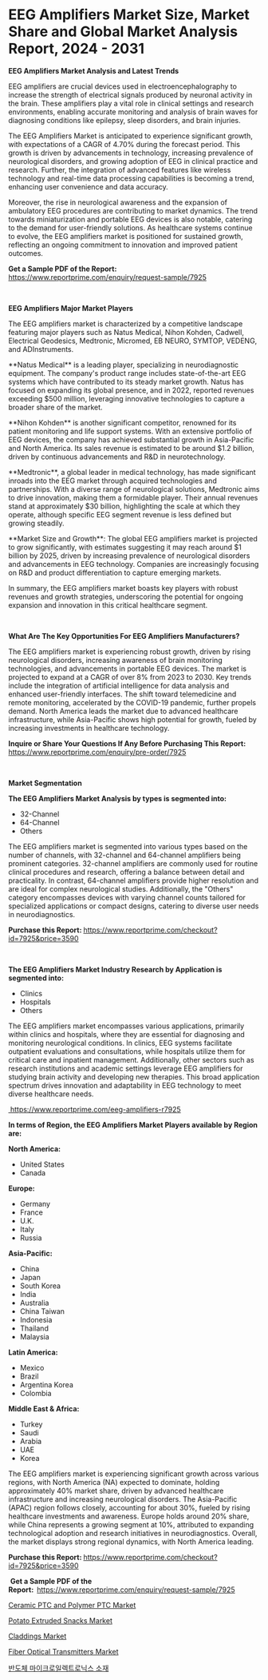 <p><h1>EEG Amplifiers Market Size, Market Share and Global Market Analysis Report, 2024 - 2031</h1></p><p><strong>EEG Amplifiers Market Analysis and Latest Trends</strong></p>
<p><p>EEG amplifiers are crucial devices used in electroencephalography to increase the strength of electrical signals produced by neuronal activity in the brain. These amplifiers play a vital role in clinical settings and research environments, enabling accurate monitoring and analysis of brain waves for diagnosing conditions like epilepsy, sleep disorders, and brain injuries. </p><p>The EEG Amplifiers Market is anticipated to experience significant growth, with expectations of a CAGR of 4.70% during the forecast period. This growth is driven by advancements in technology, increasing prevalence of neurological disorders, and growing adoption of EEG in clinical practice and research. Further, the integration of advanced features like wireless technology and real-time data processing capabilities is becoming a trend, enhancing user convenience and data accuracy. </p><p>Moreover, the rise in neurological awareness and the expansion of ambulatory EEG procedures are contributing to market dynamics. The trend towards miniaturization and portable EEG devices is also notable, catering to the demand for user-friendly solutions. As healthcare systems continue to evolve, the EEG amplifiers market is positioned for sustained growth, reflecting an ongoing commitment to innovation and improved patient outcomes.</p></p>
<p><strong>Get a Sample PDF of the Report:&nbsp;</strong> <a href="https://www.reportprime.com/enquiry/request-sample/7925">https://www.reportprime.com/enquiry/request-sample/7925</a></p>
<p>&nbsp;</p>
<p><strong>EEG Amplifiers Major Market Players</strong></p>
<p><p>The EEG amplifiers market is characterized by a competitive landscape featuring major players such as Natus Medical, Nihon Kohden, Cadwell, Electrical Geodesics, Medtronic, Micromed, EB NEURO, SYMTOP, VEDENG, and ADInstruments. </p><p>**Natus Medical** is a leading player, specializing in neurodiagnostic equipment. The company's product range includes state-of-the-art EEG systems which have contributed to its steady market growth. Natus has focused on expanding its global presence, and in 2022, reported revenues exceeding $500 million, leveraging innovative technologies to capture a broader share of the market.</p><p>**Nihon Kohden** is another significant competitor, renowned for its patient monitoring and life support systems. With an extensive portfolio of EEG devices, the company has achieved substantial growth in Asia-Pacific and North America. Its sales revenue is estimated to be around $1.2 billion, driven by continuous advancements and R&D in neurotechnology.</p><p>**Medtronic**, a global leader in medical technology, has made significant inroads into the EEG market through acquired technologies and partnerships. With a diverse range of neurological solutions, Medtronic aims to drive innovation, making them a formidable player. Their annual revenues stand at approximately $30 billion, highlighting the scale at which they operate, although specific EEG segment revenue is less defined but growing steadily.</p><p>**Market Size and Growth**: The global EEG amplifiers market is projected to grow significantly, with estimates suggesting it may reach around $1 billion by 2025, driven by increasing prevalence of neurological disorders and advancements in EEG technology. Companies are increasingly focusing on R&D and product differentiation to capture emerging markets.</p><p>In summary, the EEG amplifiers market boasts key players with robust revenues and growth strategies, underscoring the potential for ongoing expansion and innovation in this critical healthcare segment.</p></p>
<p>&nbsp;</p>
<p><strong>What Are The Key Opportunities For EEG Amplifiers Manufacturers?</strong></p>
<p><p>The EEG amplifiers market is experiencing robust growth, driven by rising neurological disorders, increasing awareness of brain monitoring technologies, and advancements in portable EEG devices. The market is projected to expand at a CAGR of over 8% from 2023 to 2030. Key trends include the integration of artificial intelligence for data analysis and enhanced user-friendly interfaces. The shift toward telemedicine and remote monitoring, accelerated by the COVID-19 pandemic, further propels demand. North America leads the market due to advanced healthcare infrastructure, while Asia-Pacific shows high potential for growth, fueled by increasing investments in healthcare technology.</p></p>
<p><strong>Inquire or Share Your Questions If Any Before Purchasing This Report:</strong> <a href="https://www.reportprime.com/enquiry/pre-order/7925">https://www.reportprime.com/enquiry/pre-order/7925</a></p>
<p>&nbsp;</p>
<p><strong>Market Segmentation</strong></p>
<p><strong>The EEG Amplifiers Market Analysis by types is segmented into:</strong></p>
<p><ul><li>32-Channel</li><li>64-Channel</li><li>Others</li></ul></p>
<p><p>The EEG amplifiers market is segmented into various types based on the number of channels, with 32-channel and 64-channel amplifiers being prominent categories. 32-channel amplifiers are commonly used for routine clinical procedures and research, offering a balance between detail and practicality. In contrast, 64-channel amplifiers provide higher resolution and are ideal for complex neurological studies. Additionally, the "Others" category encompasses devices with varying channel counts tailored for specialized applications or compact designs, catering to diverse user needs in neurodiagnostics.</p></p>
<p><strong>Purchase this Report:&nbsp;</strong><a href="https://www.reportprime.com/checkout?id=7925&price=3590">https://www.reportprime.com/checkout?id=7925&price=3590</a></p>
<p>&nbsp;</p>
<p><strong>The EEG Amplifiers Market Industry Research by Application is segmented into:</strong></p>
<p><ul><li>Clinics</li><li>Hospitals</li><li>Others</li></ul></p>
<p><p>The EEG amplifiers market encompasses various applications, primarily within clinics and hospitals, where they are essential for diagnosing and monitoring neurological conditions. In clinics, EEG systems facilitate outpatient evaluations and consultations, while hospitals utilize them for critical care and inpatient management. Additionally, other sectors such as research institutions and academic settings leverage EEG amplifiers for studying brain activity and developing new therapies. This broad application spectrum drives innovation and adaptability in EEG technology to meet diverse healthcare needs.</p></p>
<p><a href="https://www.reportprime.com/eeg-amplifiers-r7925">&nbsp;https://www.reportprime.com/eeg-amplifiers-r7925</a></p>
<p><strong>In terms of Region, the EEG Amplifiers Market Players available by Region are:</strong></p>
<p>
    <p> <strong> North America: </strong>
        <ul>
            <li>United States</li>
            <li>Canada</li>
        </ul>
        </p> 
    <p> <strong> Europe: </strong>
        <ul>
            <li>Germany</li>
            <li>France</li>
            <li>U.K.</li>
            <li>Italy</li>
            <li>Russia</li>
        </ul>
        </p> 
    <p> <strong> Asia-Pacific: </strong>
        <ul>
            <li>China</li>
            <li>Japan</li>
            <li>South Korea</li>
            <li>India</li>
            <li>Australia</li>
            <li>China Taiwan</li>
            <li>Indonesia</li>
            <li>Thailand</li>
            <li>Malaysia</li>
        </ul>
        </p> 
    <p> <strong> Latin America: </strong>
        <ul>
            <li>Mexico</li>
            <li>Brazil</li>
            <li>Argentina Korea</li>
            <li>Colombia</li>
        </ul>
        </p> 
    <p> <strong> Middle East & Africa: </strong>
        <ul>
            <li>Turkey</li>
            <li>Saudi</li>
            <li>Arabia</li>
            <li>UAE</li>
            <li>Korea</li>
        </ul>
    </p>
    </p>
<p><p>The EEG amplifiers market is experiencing significant growth across various regions, with North America (NA) expected to dominate, holding approximately 40% market share, driven by advanced healthcare infrastructure and increasing neurological disorders. The Asia-Pacific (APAC) region follows closely, accounting for about 30%, fueled by rising healthcare investments and awareness. Europe holds around 20% share, while China represents a growing segment at 10%, attributed to expanding technological adoption and research initiatives in neurodiagnostics. Overall, the market displays strong regional dynamics, with North America leading.</p></p>
<p><strong>Purchase this Report: </strong><a href="https://www.reportprime.com/checkout?id=7925&price=3590">https://www.reportprime.com/checkout?id=7925&price=3590</a></p>
<p>&nbsp;<strong>Get a Sample PDF of the Report:&nbsp;&nbsp;</strong><a href="https://www.reportprime.com/enquiry/request-sample/7925">https://www.reportprime.com/enquiry/request-sample/7925</a></p>
<p><strong></strong></p>
<p><p><a href="https://medium.com/@caseywiza1946/global-ceramic-ptc-and-polymer-ptc-market-focus-on-application-end-use-industry-type-equipment-6006186e5ee7">Ceramic PTC and Polymer PTC Market</a></p><p><a href="https://issuu.com/reportprime-2/docs/potato-extruded-snacks-market-size-_045b0711eda497">Potato Extruded Snacks Market</a></p><p><a href="https://www.linkedin.com/pulse/global-market-pulse-trends-growth-analysis-claddings-forecasted-eo3bf?trackingId=xIVcBjssS5iR1kxHhYVheA%3D%3D">Claddings Market</a></p><p><a href="https://medium.com/@caseywiza1946/fiber-optical-transmitters-market-research-report-exploring-market-size-and-revenue-analysis-for-aed10c39a969">Fiber Optical Transmitters Market</a></p><p><a href="https://medium.com/@eunicevaughan35/semiconductor-microelectronics-material-market-%EC%9D%98-%EA%B8%80%EB%A1%9C%EB%B2%8C-%EC%8B%9C%EC%9E%A5-%EA%B0%9C%EC%9A%94%EB%8A%94-%EC%A0%84-%EC%84%B8%EA%B3%84-%EB%B0%8F-%EC%A3%BC%EC%9A%94-%EC%8B%9C%EC%9E%A5%EC%9D%98-%EC%82%B0%EC%97%85%EC%97%90-%EC%98%81%ED%96%A5%EC%9D%84-%EB%AF%B8%EC%B9%98%EB%8A%94-%EC%A3%BC%EC%9A%94-%ED%8A%B8%EB%A0%8C%EB%93%9C%EC%97%90-%EB%8C%80%ED%95%9C-4e1533f4a1c4">반도체 마이크로일렉트로닉스 소재</a></p></p>